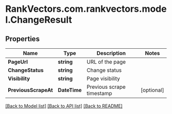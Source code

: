 # RankVectors.com.rankvectors.model.ChangeResult

## Properties

Name | Type | Description | Notes
------------ | ------------- | ------------- | -------------
**PageUrl** | **string** | URL of the page | 
**ChangeStatus** | **string** | Change status | 
**Visibility** | **string** | Page visibility | 
**PreviousScrapeAt** | **DateTime** | Previous scrape timestamp | [optional] 

[[Back to Model list]](../../README.md#documentation-for-models) [[Back to API list]](../../README.md#documentation-for-api-endpoints) [[Back to README]](../../README.md)

